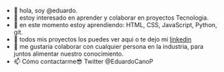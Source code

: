 - 👋 hola, soy @eduardo.
- 👀 estoy interesado en aprender y colaborar en proyectos Tecnologia.
- 🌱 en este momento estoy aprendiendo:  HTML, CSS, JavaScript, Python, git.
- 🏢 todos mis proyectos los puedes ver aqui o te dejo mi [linkedin](https://www.linkedin.com/in/eduardo-cano-perez-876001126/)
- 💞️ me gustaria colaborar con cualquier persona en la industria, para juntos alimentar nuestro conocimiento.
- 📫 Cómo contactarme😎 Twitter @EduardoCanoP
  
<!---       
eduardocanoperez/eduardocanoperez is a ✨ special ✨ repository because its `README.md` (this file) appears on your GitHub profile. 
You can click the Preview link to take a look at your changes.
--->
